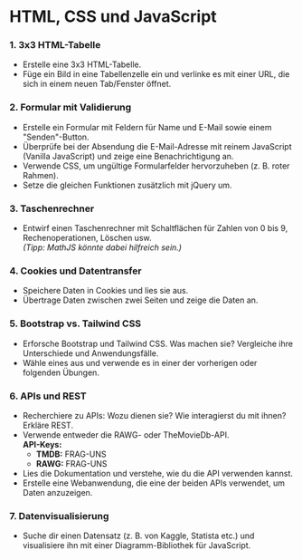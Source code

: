 # HTML, CSS und JavaScript

### 1. 3x3 HTML-Tabelle

- Erstelle eine 3x3 HTML-Tabelle.
- Füge ein Bild in eine Tabellenzelle ein und verlinke es mit einer URL, die sich in einem neuen Tab/Fenster öffnet.

### 2. Formular mit Validierung

- Erstelle ein Formular mit Feldern für Name und E-Mail sowie einem "Senden"-Button.
- Überprüfe bei der Absendung die E-Mail-Adresse mit reinem JavaScript (Vanilla JavaScript) und zeige eine Benachrichtigung an.
- Verwende CSS, um ungültige Formularfelder hervorzuheben (z. B. roter Rahmen).
- Setze die gleichen Funktionen zusätzlich mit jQuery um.

### 3. Taschenrechner

- Entwirf einen Taschenrechner mit Schaltflächen für Zahlen von 0 bis 9, Rechenoperationen, Löschen usw.  
  _(Tipp: MathJS könnte dabei hilfreich sein.)_

### 4. Cookies und Datentransfer

- Speichere Daten in Cookies und lies sie aus.
- Übertrage Daten zwischen zwei Seiten und zeige die Daten an.

### 5. Bootstrap vs. Tailwind CSS

- Erforsche Bootstrap und Tailwind CSS. Was machen sie? Vergleiche ihre Unterschiede und Anwendungsfälle.
- Wähle eines aus und verwende es in einer der vorherigen oder folgenden Übungen.

### 6. APIs und REST

- Recherchiere zu APIs: Wozu dienen sie? Wie interagierst du mit ihnen? Erkläre REST.
- Verwende entweder die RAWG- oder TheMovieDb-API.  
  **API-Keys:**
  - **TMDB:** FRAG-UNS
  - **RAWG:** FRAG-UNS
- Lies die Dokumentation und verstehe, wie du die API verwenden kannst.
- Erstelle eine Webanwendung, die eine der beiden APIs verwendet, um Daten anzuzeigen.

### 7. Datenvisualisierung

- Suche dir einen Datensatz (z. B. von Kaggle, Statista etc.) und visualisiere ihn mit einer Diagramm-Bibliothek für JavaScript.

